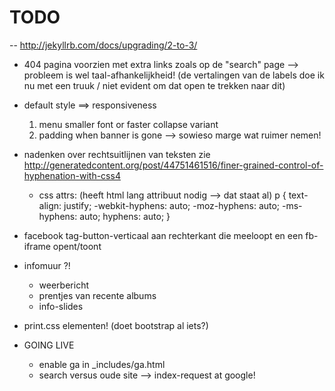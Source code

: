 TODO
====
-- http://jekyllrb.com/docs/upgrading/2-to-3/


- 404 pagina voorzien met extra links zoals op de "search" page --> probleem is wel taal-afhankelijkheid! 
  (de vertalingen van de labels doe ik nu met een truuk / niet evident om dat open te trekken naar dit) 



- default style ==> responsiveness
  1. menu smaller font or faster collapse variant
  2. padding when banner is gone --> sowieso marge wat ruimer nemen!
  
- nadenken over rechtsuitlijnen van teksten
  zie http://generatedcontent.org/post/44751461516/finer-grained-control-of-hyphenation-with-css4
  
  - css attrs: (heeft html lang attribuut nodig --> dat staat al)
        p {
            text-align: justify;
            -webkit-hyphens: auto;
            -moz-hyphens: auto;
            -ms-hyphens: auto;
            hyphens: auto;
        }

- facebook tag-button-verticaal aan rechterkant die meeloopt en een fb-iframe opent/toont


- infomuur ?!
  - weerbericht
  - prentjes van recente albums
  - info-slides

- print.css elementen! (doet bootstrap al iets?)
  
- GOING LIVE 
  - enable ga in _includes/ga.html
  - search versus oude site --> index-request at google!